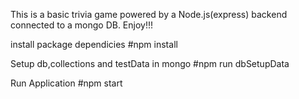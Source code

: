 This is a basic trivia game powered by a Node.js(express) backend connected to a mongo DB. Enjoy!!!

install package dependicies
#npm install 

Setup db,collections and testData in mongo
#npm run dbSetupData

Run Application
#npm start